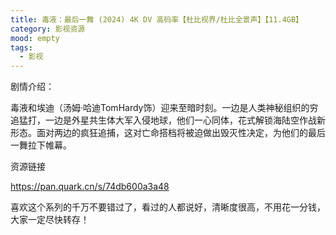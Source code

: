 ```yaml
---
title: 毒液：最后一舞 (2024) 4K DV 高码率【杜比视界/杜比全景声】【11.4GB】
category: 影视资源
mood: empty
tags:
  - 影视
---
```


剧情介绍：

毒液和埃迪（汤姆·哈迪TomHardy饰）迎来至暗时刻。一边是人类神秘组织的穷追猛打，一边是外星共生体大军入侵地球，他们一心同体，花式解锁海陆空作战新形态。面对两边的疯狂追捕，这对亡命搭档将被迫做出毁灭性决定，为他们的最后一舞拉下帷幕。




资源链接

https://pan.quark.cn/s/74db600a3a48




喜欢这个系列的千万不要错过了，看过的人都说好，清晰度很高，不用花一分钱，大家一定尽快转存！















